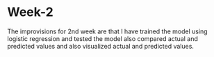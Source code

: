# Week-2
The improvisions  for 2nd week are that I have trained the model using logistic regression and tested the model also compared actual and predicted values and also visualized actual and predicted values.
